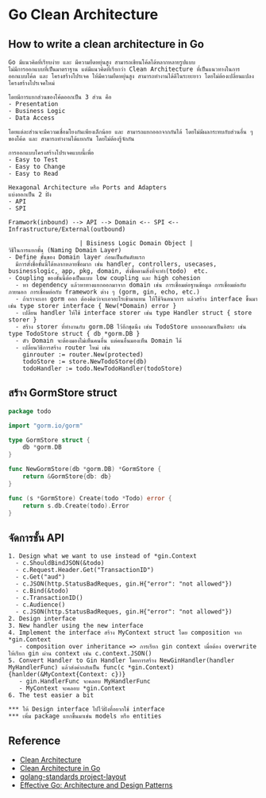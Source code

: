 # Go Clean Architecture

## How to write a clean architecture in Go

```
Go มีแนวคิดที่เรียบง่าย และ มีความยืดหยุ่นสูง สามารถเขียนโค้ดได้หลากหลายรูปแบบ
ไม่มีการออกแบบที่เป็นมาตราฐาน แต่มีแนวคิดที่เรียกว่า Clean Architecture ที่เป็นแนวทางในการออกแบบโค้ด และ โครงสร้างโปรเจค ให้มีความยืดหยุ่นสูง สามารถทำงานได้ดีในระยะยาว โดยไม่ต้องเปลี่ยนแปลงโครงสร้างโปรเจคใหม่

โดยมีการแยกส่วนของโค้ดออกเป็น 3 ส่วน คือ
- Presentation
- Business Logic
- Data Access

โดยแต่ละส่วนจะมีความเชื่อมโยงกันเพียงเล็กน้อย และ สามารถแยกออกจากกันได้ โดยไม่มีผลกระทบกับส่วนอื่น ๆ ของโค้ด และ สามารถทำงานได้แยกกัน โดยไม่ต้องรู้จักกัน

การออกแบบโครงสร้างโปรเจคแบบนี้เพื่อ
- Easy to Test
- Easy to Change
- Easy to Read

Hexagonal Architecture หรือ Ports and Adapters
แบ่งออกเป็น 2 ฝั่ง
- API
- SPI

Framwork(inbound) --> API --> Domain <-- SPI <-- Infrastructure/External(outbound)

                    | Bisiness Logic Domain Object |
วิธีในการแยกชั้น (Naming Domain Layer)
- Define ชั้นของ Domain layer ก่อนเป็นอันดับแรก
  มีการตั้งชื่อชั้นนี้ได้หลากหลายชื่อมาก เช่น handler, controllers, usecases, businesslogic, app, pkg, domain, ตั้งชื่อตามสิ่งที่จะทำ(todo)  etc.
- Coupling ของชั้นนี้ต้องเป็นแบบ low coupling และ high cohesion
  - หา dependency แล้วหาทางแยกออกมาจาก domain เช่น การเชื่อมต่อฐานข้อมูล การเชื่อมต่อกับภายนอก การเชื่อมต่อกับ framework ต่าง ๆ (gorm, gin, echo, etc.)
  - ถ้าเราจะเอา gorm ออก ต้องคิดว่าจะเอาอะไรเข้ามาแทน ให้ใช้จินตนาการ แล้วสร้าง interface ขึ้นมา เช่น type storer interface { New(*Domain) error }
  - เปลี่ยน handler ให้ใช้ interface storer เช่น type Handler struct { store storer }
  - สร้าง storer ที่ทำงานกับ gorm.DB ไว้อีกชุดนึง เช่น TodoStore แยกออกมาเป็นอิสระ เช่น type TodoStore struct { db *gorm.DB }
  - ตัว Domain จะต้องมองไม่เห็นคนอื่น แต่คนอื่นมองเห็น Domain ได้
  - เปลี่ยนวิธีการสร้าง router ใหม่ เช่น
    ginrouter := router.New(protected)
    todoStore := store.NewTodoStore(db)
    todoHandler := todo.NewTodoHandler(todoStore)
```

## สร้าง GormStore struct

```go
package todo

import "gorm.io/gorm"

type GormStore struct {
	db *gorm.DB
}

func NewGormStore(db *gorm.DB) *GormStore {
	return &GormStore{db: db}
}

func (s *GormStore) Create(todo *Todo) error {
	return s.db.Create(todo).Error
}
```

## จัดการชั้น API

```
1. Design what we want to use instead of *gin.Context
  - c.ShouldBindJSON(&todo)
  - c.Request.Header.Get("TransactionID")
  - c.Get("aud")
  - c.JSON(http.StatusBadReques, gin.H{"error": "not allowed"})
  - c.Bind(&todo)
  - c.TransactionID()
  - c.Audience()
  - c.JSON(http.StatusBadReques, gin.H{"error": "not allowed"})
2. Design interface
3. New handler using the new interface
4. Implement the interface สร้าง MyContext struct โดย composition จาก *gin.Context
   - composition over inheritance => การเรียก gin context เมื่อต้อง overwrite ให้เรียก gin ผ่าน context เช่น c.context.JSON()
5. Convert Handler to Gin Handler โดยการสร้าง NewGinHandler(handler MyHandlerFunc) แล้วส่งค่ากลับเป็น func(c *gin.Context) {hanlder(&MyContext{Context: c})}
   - gin.HandlerFunc จะคลอบ MyHandlerFunc
   - MyContext จะคลอบ *gin.Context
6. The test easier a bit

*** ให้ Design interface ไปไว้ฝั่งที่อยากใช้ interface
*** เพิ่ม package แยกขึ้นมาเช่น models หรือ entities
```

## Reference

- [Clean Architecture](https://blog.cleancoder.com/uncle-bob/2012/08/13/the-clean-architecture.html)
- [Clean Architecture in Go](https://medium.com/@eminetto/clean-architecture-in-go-4030f11ec1b1)
- [golang-standards project-layout](https://github.com/golang-standards/project-layout)
- [Effective Go: Architecture and Design Patterns](https://www.skooldio.com/courses/effective-go)
